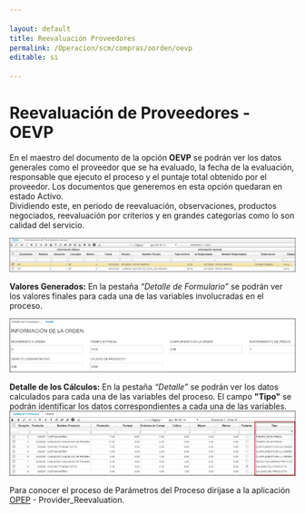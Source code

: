 ```yaml
---

layout: default
title: Reevaluación Proveedores
permalink: /Operacion/scm/compras/oorden/oevp
editable: si

---
```




# Reevaluación de Proveedores - OEVP


En el maestro del documento de la opción **OEVP** se podrán ver los datos generales como el proveedor que se ha evaluado, la fecha de la evaluación, responsable que ejecuto el proceso y el puntaje total obtenido por el proveedor. Los documentos que generemos en esta opción quedaran en estado Activo.  
Dividiendo este, en periodo de reevaluación, observaciones, productos negociados, reevaluación por criterios y en grandes categorías como lo son calidad del servicio.  


![](imagenes/oevp.png)  

**Valores Generados:** En la pestaña *“Detalle de Formulario”* se podrán ver los valores finales para cada una de las variables involucradas en el proceso.  

![](imagenes/oevp1.png)


**Detalle de los Cálculos:** En la pestaña *“Detalle”* se podrán ver los datos calculados para cada una de las variables del proceso. El campo **"Tipo"** se podrán identificar los datos correspondientes a cada una de las variables.
![](imagenes/oevp3.png)  


Para conocer el proceso de Parámetros del Proceso dirijase a la aplicación [OPEP](http://docs.oasiscom.com/Operacion/scm/compras/oproceso/opep) - Provider_Reevaluation.
